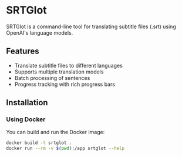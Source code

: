 # SRTGlot

SRTGlot is a command-line tool for translating subtitle files (.srt) using OpenAI's language models.

## Features

- Translate subtitle files to different languages
- Supports multiple translation models
- Batch processing of sentences
- Progress tracking with rich progress bars

## Installation

### Using Docker

You can build and run the Docker image:

```sh
docker build -t srtglot .
docker run --rm -v $(pwd):/app srtglot --help
